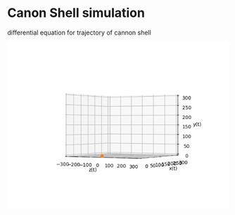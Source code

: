 # Canon Shell simulation

differential equation for trajectory of cannon shell

![Simulation Gif](animation.gif)

